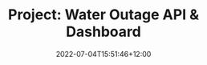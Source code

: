 ---
title: "Project: Water Outage API & Dashboard"
date: 2022-07-04T15:51:46+12:00
draft: false

description: "A silly project to prove that my region gets more outages than other regions of Auckland. I swear I don't live that rurally!"
---